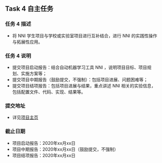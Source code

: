 ## Task 4 自主任务

### 任务 4 描述
- 将 NNI 学生项目与学校或实验室项目进行互补结合，进行 NNI 的实践性操作与拓展性应用。

### 任务 4 说明

- 提交项目启动报告：结合自动机器学习工具 NNI ，说明项目目标、项目规划、实施方案等；
- 提交项目中期报告（鼓励提交，不强制）：包括项目进展、问题困难等；
- 提交项目结项报告：包括项目进展与结果，重点讲述 NNI 相关的实验信息，包括配置文件、代码、实现、结果等。

### **提交地址**

- 详见[项目主页](../../README.md)

### **截止日期**

- 项目启动报告：2020年xx月xx日
- 项目中期报告：2020年xx月xx日（鼓励提交，不强制）
- 项目结项报告：2020年xx月xx日